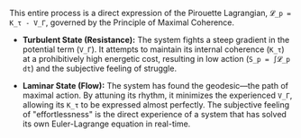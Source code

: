 This entire process is a direct expression of the Pirouette Lagrangian, `𝓛_p = K_τ - V_Γ`, governed by the Principle of Maximal Coherence.

*   **Turbulent State (Resistance):** The system fights a steep gradient in the potential term (`V_Γ`). It attempts to maintain its internal coherence (`K_τ`) at a prohibitively high energetic cost, resulting in low action (`S_p = ∫𝓛_p dt`) and the subjective feeling of struggle.

*   **Laminar State (Flow):** The system has found the geodesic—the path of maximal action. By attuning its rhythm, it minimizes the experienced `V_Γ`, allowing its `K_τ` to be expressed almost perfectly. The subjective feeling of "effortlessness" is the direct experience of a system that has solved its own Euler-Lagrange equation in real-time.